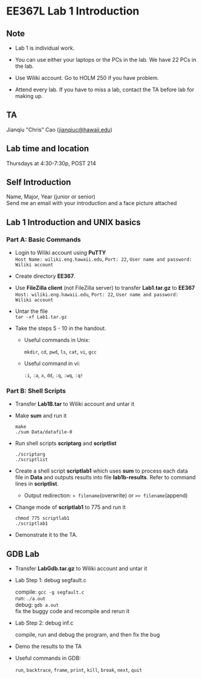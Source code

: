 # EE367L Lab 1 Introduction
## Note

  - Lab 1 is individual work.
  
  - You can use either your laptops or the PCs in the lab. We have 22 PCs in the lab.
  
  - Use Wiliki account. Go to HOLM 250 if you have problem.
  
  - Attend every lab. If you have to miss a lab, contact the TA before lab for making up.



## TA

  Jianqiu "Chris" Cao (jianqiuc@hawaii.edu)
## Lab time and location
  Thursdays at 4:30-7:30p, POST 214
## Self Introduction
  Name, Major, Year (junior or senior)  
  Send me an email with your introduction and a face picture attached


## Lab 1 Introduction and UNIX basics
### Part A: Basic Commands

- Login to Wiliki account using **PuTTY**  
  `Host Name: wiliki.eng.hawaii.edu`, `Port: 22`, `User name and password: Wiliki account`

- Create directory **EE367**. 

- Use **FileZilla client** (not FileZilla server) to transfer **Lab1.tar.gz** to **EE367**  
  `Host: wiliki.eng.hawaii.edu`, `Port: 22`, `User name and password: Wiliki account`

- Untar the file  
  `tar -xf Lab1.tar.gz`

- Take the steps 5 - 10 in the handout. 

  - Useful commands in Unix:

    `mkdir`, `cd`, `pwd`, `ls`, `cat`, `vi`, `gcc`

  - Useful command in vi:

    `:i`, `:a`, `x`, `dd`, `:q`, `:wq`, `:q!`




### Part B: Shell Scripts

- Transfer **Lab1B.tar** to Wiliki account and untar it

- Make **sum** and run it

  `make`  
  `./sum Data/datafile-0`

- Run shell scripts **scriptarg** and **scriptlist**

  `./scriptarg`  
  `./scriptlist`

- Create a shell script **scriptlab1** which uses **sum** to process each data file in **Data** and outputs results into file **lab1b-results**. Refer to command lines in **scriptlist**.

  - Output redirection: `> filename`(overwrite) or `>> filename`(append)

- Change mode of  **scriptlab1** to 775 and run it

  `chmod 775 scriptlab1`  
  `./scriptlab1`

- Demonstrate it to the TA. 


## GDB Lab
- Transfer **LabGdb.tar.gz** to Wiliki account and untar it

- Lab Step 1: debug segfault.c

  compile: `gcc -g segfault.c`  
  run: `./a.out`  
  debug: `gdb a.out`  
  fix the buggy code and recompile and rerun it
  
- Lab Step 2: debug inf.c

  compile, run and debug the program, and then fix the bug
  
- Demo the results to the TA
  
- Useful commands in GDB:

  `run`, `backtrace`, `frame`, `print`, `kill`, `break`, `next`, `quit`




